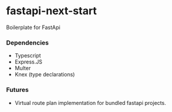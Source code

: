 # fastapi-next-start
Boilerplate for FastApi

### Dependencies
- Typescript
- Express.JS
- Multer
- Knex (type declarations)

### Futures
- Virtual route plan implementation for bundled fastapi projects.
